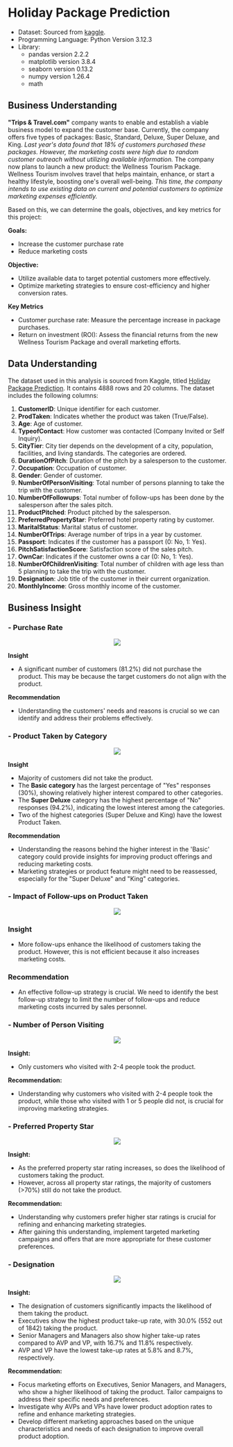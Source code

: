 # Holiday Package Prediction

- Dataset: Sourced from [kaggle](https://www.kaggle.com/datasets/susant4learning/holiday-package-purchase-prediction).
- Programming Language: Python Version 3.12.3
- Library:
    - pandas version 2.2.2
    - matplotlib version 3.8.4
    - seaborn version 0.13.2
    - numpy version 1.26.4
    - math

## Business Understanding

**"Trips & Travel.com"** company wants to enable and establish a viable business model to expand the customer base. Currently, the company offers five types of packages: Basic, Standard, Deluxe, Super Deluxe, and King. *Last year's data found that 18% of customers purchased these packages. However, the marketing costs were high due to random customer outreach without utilizing available information.* The company now plans to launch a new product: the Wellness Tourism Package. Wellness Tourism involves travel that helps maintain, enhance, or start a healthy lifestyle, boosting one's overall well-being. *This time, the company intends to use existing data on current and potential customers to optimize marketing expenses efficiently.*

Based on this, we can determine the goals, objectives, and key metrics for this project:

**Goals:**
- Increase the customer purchase rate
- Reduce marketing costs

**Objective:**
- Utilize available data to target potential customers more effectively.
- Optimize marketing strategies to ensure cost-efficiency and higher conversion rates.

**Key Metrics**
- Customer purchase rate: Measure the percentage increase in package purchases.
- Return on investment (ROI): Assess the financial returns from the new Wellness Tourism Package and overall marketing efforts.

## Data Understanding

The dataset used in this analysis is sourced from Kaggle, titled [Holiday Package Prediction](https://www.kaggle.com/datasets/susant4learning/holiday-package-purchase-prediction). It contains 4888 rows and 20 columns. The dataset includes the following columns:

1. **CustomerID**: Unique identifier for each customer.
2. **ProdTaken**: Indicates whether the product was taken (True/False).
3. **Age**: Age of customer.
4. **TypeofContact**: How customer was contacted (Company Invited or Self Inquiry).
5. **CityTier**: City tier depends on the development of a city, population, facilities, and living standards. The categories are ordered.
6. **DurationOfPitch**: Duration of the pitch by a salesperson to the customer.
7. **Occupation**: Occupation of customer.
8. **Gender**: Gender of customer.
9. **NumberOfPersonVisiting**: Total number of persons planning to take the trip with the customer.
10. **NumberOfFollowups**: Total number of follow-ups has been done by the salesperson after the sales pitch.
11. **ProductPitched**: Product pitched by the salesperson.
12. **PreferredPropertyStar**: Preferred hotel property rating by customer.
13. **MaritalStatus**: Marital status of customer.
14. **NumberOfTrips**: Average number of trips in a year by customer.
15. **Passport**: Indicates if the customer has a passport (0: No, 1: Yes).
16. **PitchSatisfactionScore**: Satisfaction score of the sales pitch.
17. **OwnCar**: Indicates if the customer owns a car (0: No, 1: Yes).
18. **NumberOfChildrenVisiting**: Total number of children with age less than 5 planning to take the trip with the customer.
19. **Designation**: Job title of the customer in their current organization.
20. **MonthlyIncome**: Gross monthly income of the customer.

## Business Insight
### - Purchase Rate
<p align="center">
  <img src="img/purchase_rate.png" />
</p>

**Insight**
- A significant number of customers (81.2%) did not purchase the product. This may be because the target customers do not align with the product.

**Recommendation**
- Understanding the customers' needs and reasons is crucial so we can identify and address their problems effectively.

### - Product Taken by Category
<p align="center">
  <img src="img/product_pitched.png" />
</p>

**Insight**
- Majority of customers did not take the product.
- The **Basic category** has the largest percentage of "Yes" responses (30%), showing relatively higher interest compared to other categories.
- The **Super Deluxe** category has the highest percentage of "No" responses (94.2%), indicating the lowest interest among the categories.
- Two of the highest categories (Super Deluxe and King) have the lowest Product Taken.

**Recommendation**
- Understanding the reasons behind the higher interest in the 'Basic' category could provide insights for improving product offerings and reducing marketing costs.
- Marketing strategies or product feature might need to be reassessed, especially for the "Super Deluxe" and "King" categories.

### - Impact of Follow-ups on Product Taken
<p align="center">
  <img src="img/followUps.png" />
</p>

### Insight
- More follow-ups enhance the likelihood of customers taking the product. However, this is not efficient because it also increases marketing costs.

### Recommendation
- An effective follow-up strategy is crucial. We need to identify the best follow-up strategy to limit the number of follow-ups and reduce marketing costs incurred by sales personnel.

### - Number of Person Visiting

<p align="center">
  <img src="img/person_visiting.png" />
</p>

**Insight:**
- Only customers who visited with 2-4 people took the product.

**Recommendation:**
- Understanding why customers who visited with 2-4 people took the product, while those who visited with 1 or 5 people did not, is crucial for improving marketing strategies.

### - Preferred Property Star

<p align="center">
  <img src="img/preferred_propertyStar.png" />
</p>

**Insight:**
- As the preferred property star rating increases, so does the likelihood of customers taking the product.
- However, across all property star ratings, the majority of customers (>70%) still do not take the product.

**Recommendation:**
- Understanding why customers prefer higher star ratings is crucial for refining and enhancing marketing strategies.
- After gaining this understanding, implement targeted marketing campaigns and offers that are more appropriate for these customer preferences.

### - Designation
<p align="center">
  <img src="img/designation.png" />
</p>

**Insight:**
- The designation of customers significantly impacts the likelihood of them taking the product.
- Executives show the highest product take-up rate, with 30.0% (552 out of 1842) taking the product.
- Senior Managers and Managers also show higher take-up rates compared to AVP and VP, with 16.7% and 11.8% respectively.
- AVP and VP have the lowest take-up rates at 5.8% and 8.7%, respectively.

**Recommendation:**
- Focus marketing efforts on Executives, Senior Managers, and Managers, who show a higher likelihood of taking the product. Tailor campaigns to address their specific needs and preferences.
- Investigate why AVPs and VPs have lower product adoption rates to refine and enhance marketing strategies.
- Develop different marketing approaches based on the unique characteristics and needs of each designation to improve overall product adoption.